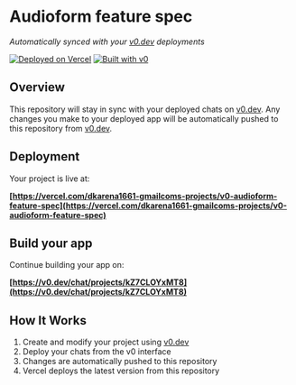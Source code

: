# Audioform feature spec

*Automatically synced with your [v0.dev](https://v0.dev) deployments*

[![Deployed on Vercel](https://img.shields.io/badge/Deployed%20on-Vercel-black?style=for-the-badge&logo=vercel)](https://vercel.com/dkarena1661-gmailcoms-projects/v0-audioform-feature-spec)
[![Built with v0](https://img.shields.io/badge/Built%20with-v0.dev-black?style=for-the-badge)](https://v0.dev/chat/projects/kZ7CLOYxMT8)

## Overview

This repository will stay in sync with your deployed chats on [v0.dev](https://v0.dev).
Any changes you make to your deployed app will be automatically pushed to this repository from [v0.dev](https://v0.dev).

## Deployment

Your project is live at:

**[https://vercel.com/dkarena1661-gmailcoms-projects/v0-audioform-feature-spec](https://vercel.com/dkarena1661-gmailcoms-projects/v0-audioform-feature-spec)**

## Build your app

Continue building your app on:

**[https://v0.dev/chat/projects/kZ7CLOYxMT8](https://v0.dev/chat/projects/kZ7CLOYxMT8)**

## How It Works

1. Create and modify your project using [v0.dev](https://v0.dev)
2. Deploy your chats from the v0 interface
3. Changes are automatically pushed to this repository
4. Vercel deploys the latest version from this repository